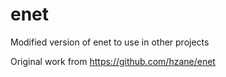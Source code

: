 enet
====

Modified version of enet to use in other projects

Original work from https://github.com/hzane/enet
